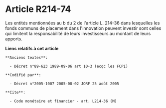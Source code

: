 # Article R214-74

Les entités mentionnées au b du 2 de l'article L. 214-36 dans lesquelles les fonds communs de placement dans l'innovation
peuvent investir sont celles qui limitent la responsabilité de leurs investisseurs au montant de leurs apports.

**Liens relatifs à cet article**

	**Anciens textes**:

	  - Décret n°89-623 1989-09-06 art 10-3 (ecqc les FCPI)

	**Codifié par**:

	  - Décret n°2005-1007 2005-08-02 JORF 25 août 2005

	**Cite**:

	  - Code monétaire et financier - art. L214-36 (M)
